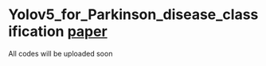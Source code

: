 # Yolov5_for_Parkinson_disease_classification [paper](https://browse.arxiv.org/pdf/2306.00473.pdf)

All codes will be uploaded soon
